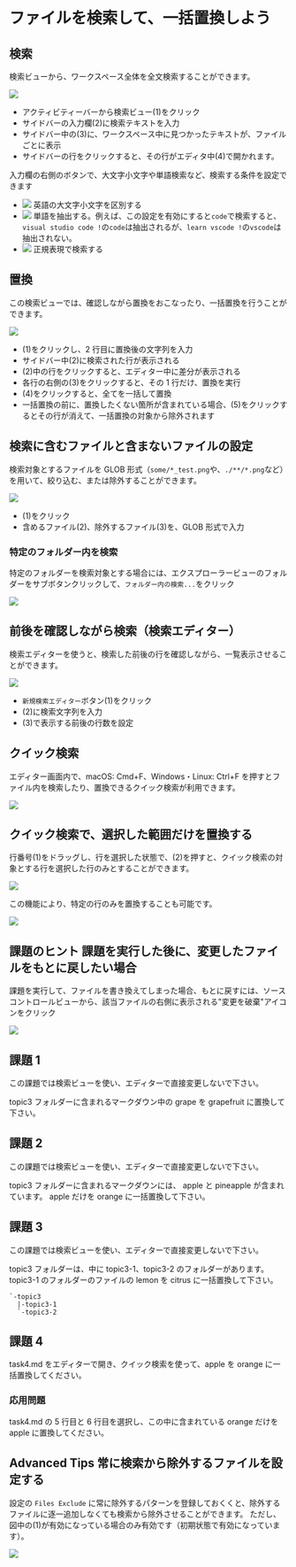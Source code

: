 # ファイルを検索して、一括置換しよう

## 検索

検索ビューから、ワークスペース全体を全文検索することができます。

![](img/simple_search.png)

- アクティビティーバーから検索ビュー(1)をクリック
- サイドバーの入力欄(2)に検索テキストを入力
- サイドバー中の(3)に、ワークスペース中に見つかったテキストが、ファイルごとに表示
- サイドバーの行をクリックすると、その行がエディタ中(4)で開かれます。

入力欄の右側のボタンで、大文字小文字や単語検索など、検索する条件を設定できます

- ![](img/case_sensitive.png) 英語の大文字小文字を区別する
- ![](img/word.png) 単語を抽出する。例えば、この設定を有効にすると`code`で検索すると、`visual studio code !`の`code`は抽出されるが、`learn vscode !`の`vscode`は抽出されない。
- ![](img/regular_expression.png) 正規表現で検索する

## 置換

この検索ビューでは、確認しながら置換をおこなったり、一括置換を行うことができます。

![](img/replace.png)

- (1)をクリックし、2 行目に置換後の文字列を入力
- サイドバー中(2)に検索された行が表示される
- (2)中の行をクリックすると、エディター中に差分が表示される
- 各行の右側の(3)をクリックすると、その 1 行だけ、置換を実行
- (4)をクリックすると、全てを一括して置換
- 一括置換の前に、置換したくない箇所が含まれている場合、(5)をクリックするとその行が消えて、一括置換の対象から除外されます

## 検索に含むファイルと含まないファイルの設定

検索対象とするファイルを GLOB 形式（`some/*_test.png`や、`./**/*.png`など）を用いて、絞り込む、または除外することができます。

![](img/include_exclude.png)

- (1)をクリック
- 含めるファイル(2)、除外するファイル(3)を、GLOB 形式で入力

### 特定のフォルダー内を検索

特定のフォルダーを検索対象とする場合には、エクスプローラービューのフォルダーをサブボタンクリックして、`フォルダー内の検索...`をクリック

![](img/directory_search.png)

## 前後を確認しながら検索（検索エディター）

検索エディターを使うと、検索した前後の行を確認しながら、一覧表示させることができます。

![](img/showing_multi_lines.png)

- `新規検索エディター`ボタン(1)をクリック
- (2)に検索文字列を入力
- (3)で表示する前後の行数を設定

## クイック検索

エディター画面内で、macOS: Cmd+F、Windows・Linux: Ctrl+F を押すとファイル内を検索したり、置換できるクイック検索が利用できます。

![](img/quick_search.png)

## クイック検索で、選択した範囲だけを置換する

行番号(1)をドラッグし、行を選択した状態で、(2)を押すと、クイック検索の対象とする行を選択した行のみとすることができます。

![](img/search_selection1.png)

この機能により、特定の行のみを置換することも可能です。

![](img/search_selection2.png)

## 課題のヒント 課題を実行した後に、変更したファイルをもとに戻したい場合

課題を実行して、ファイルを書き換えてしまった場合、もとに戻すには、ソースコントロールビューから、該当ファイルの右側に表示される"変更を破棄"アイコンをクリック

![](img/revert_task.png)

## 課題 1

この課題では検索ビューを使い、エディターで直接変更しないで下さい。

topic3 フォルダーに含まれるマークダウン中の grape を grapefruit に置換して下さい。

## 課題 2

この課題では検索ビューを使い、エディターで直接変更しないで下さい。

topic3 フォルダーに含まれるマークダウンには、 apple と pineapple が含まれています。
apple だけを orange に一括置換して下さい。

## 課題 3

この課題では検索ビューを使い、エディターで直接変更しないで下さい。

topic3 フォルダーは、中に topic3-1、topic3-2 のフォルダーがあります。
topic3-1 のフォルダーのファイルの lemon を citrus に一括置換して下さい。

```
`-topic3
  |-topic3-1
  `-topic3-2
```

## 課題 4

task4.md をエディターで開き、クイック検索を使って、apple を orange に一括置換してください。

### 応用問題

task4.md の 5 行目と 6 行目を選択し、この中に含まれている orange だけを apple に置換してください。

## Advanced Tips 常に検索から除外するファイルを設定する

設定の `Files Exclude` に常に除外するパターンを登録しておくくと、除外するファイルに逐一追加しなくても検索から除外させることができます。
ただし、図中の(1)が有効になっている場合のみ有効です（初期状態で有効になっています）。

![](img/files_exclude.png)
